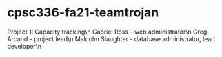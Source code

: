 # cpsc336-fa21-teamtrojan

Project 1: Capacity tracking\n
Gabriel Ross - web administrator\n
Greg Arcand - project lead\n
Malcolm Slaughter - database administrator, lead developer\n

